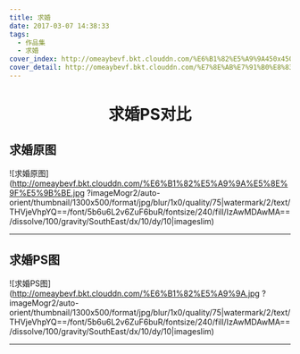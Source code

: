```yaml
---
title: 求婚
date: 2017-03-07 14:38:33
tags: 
  - 作品集
  - 求婚
cover_index: http://omeaybevf.bkt.clouddn.com/%E6%B1%82%E5%A9%9A450x450.jpg
cover_detail: http://omeaybevf.bkt.clouddn.com/%E7%8E%AB%E7%91%B0%E8%83%8C%E6%99%AF1300x500.jpg
---
```


<center><h1>求婚PS对比</h1></center>

## 求婚原图

![求婚原图](http://omeaybevf.bkt.clouddn.com/%E6%B1%82%E5%A9%9A%E5%8E%9F%E5%9B%BE.jpg
?imageMogr2/auto-orient/thumbnail/1300x500/format/jpg/blur/1x0/quality/75|watermark/2/text/THVjeVhpYQ==/font/5b6u6L2v6ZuF6buR/fontsize/240/fill/IzAwMDAwMA==/dissolve/100/gravity/SouthEast/dx/10/dy/10|imageslim)

---

## 求婚PS图

![求婚PS图](http://omeaybevf.bkt.clouddn.com/%E6%B1%82%E5%A9%9A.jpg
?imageMogr2/auto-orient/thumbnail/1300x500/format/jpg/blur/1x0/quality/75|watermark/2/text/THVjeVhpYQ==/font/5b6u6L2v6ZuF6buR/fontsize/240/fill/IzAwMDAwMA==/dissolve/100/gravity/SouthEast/dx/10/dy/10|imageslim)

---
